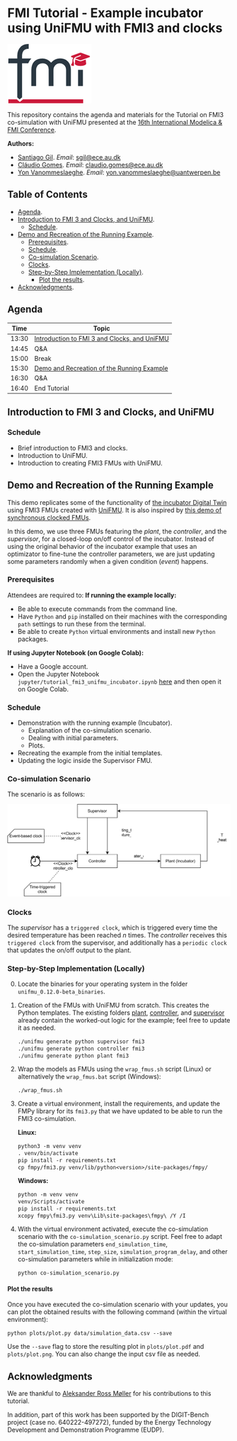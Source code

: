 # FMI Tutorial - Example incubator using UniFMU with FMI3 and clocks

![FMI-tutorial-logo](figures/FMI-tutorial-logo.png)

This repository contains the agenda and materials for the Tutorial on FMI3 co-simulation with UniFMU presented at the [16th International Modelica & FMI Conference](https://modelica.org/events/modelica2025/).

**Authors:**
- [Santiago Gil](https://github.com/sagilar). *Email*: [sgil@ece.au.dk](mailto:sgil@ece.au.dk)
- [Cláudio Gomes](https://github.com/clagms). *Email*: [claudio.gomes@ece.au.dk](mailto:claudio.gomes@ece.au.dk)
- [Yon Vanommeslaeghe](https://github.com/YonVanom). *Email*: [yon.vanommeslaeghe@uantwerpen.be](mailto:yon.vanommeslaeghe@uantwerpen.be)

## Table of Contents
- [Agenda](#agenda).
- [Introduction to FMI 3 and Clocks, and UniFMU](#introduction-to-fmi-3-and-clocks-and-unifmu).
  - [Schedule](#schedule).
- [Demo and Recreation of the Running Example](#demo-and-recreation-of-the-running-example).
  - [Prerequisites](#prerequisites).
  - [Schedule](#schedule-1).
  - [Co-simulation Scenario](#co-simulation-scenario).
  - [Clocks](#clocks).
  - [Step-by-Step Implementation (Locally)](#step-by-step-implementation-locally).
    - [Plot the results](#plot-the-results).
- [Acknowledgments](#acknowledgments).

## Agenda

| Time  | Topic                                                                                        |
| ----- | -------------------------------------------------------------------------------------------- |
| 13:30 | [Introduction to FMI 3 and Clocks, and UniFMU](#introduction-to-fmi-3-and-clocks-and-unifmu) |
| 14:45 | Q&A                                                                                          |
| 15:00 | Break                                                                                        |
| 15:30 | [Demo and Recreation of the Running Example](#demo-and-recreation-of-the-running-example)    |
| 16:30 | Q&A                                                                                          |
| 16:40 | End Tutorial                                                                                 |

## Introduction to FMI 3 and Clocks, and UniFMU

### Schedule
- Brief introduction to FMI3 and clocks.
- Introduction to UniFMU.
- Introduction to creating FMI3 FMUs with UniFMU.


## Demo and Recreation of the Running Example

This demo replicates some of the functionality of [the incubator Digital Twin](https://github.com/INTO-CPS-Association/example_digital-twin_incubator) using FMI3 FMUs created with [UniFMU](https://github.com/INTO-CPS-Association/unifmu). It is also inspired by [this demo of synchronous clocked FMUs](https://github.com/clagms/synchronous-clock-fmus).

In this demo, we use three FMUs featuring the *plant*, the *controller*, and the *supervisor*, for a closed-loop on/off control of the incubator.
Instead of using the original behavior of the incubator example that uses an optimizator to fine-tune the controller parameters, we are just updating some parameters randomly when a given condition (*event*) happens.

### Prerequisites
Attendees are required to:
**If running the example locally:**
- Be able to execute commands from the command line.
- Have `Python` and `pip` installed on their machines with the corresponding `path` settings to run these from the terminal.
- Be able to create `Python` virtual environments and install new `Python` packages.

**If using Jupyter Notebook (on Google Colab):**
- Have a Google account.
- Open the Jupyter Notebook `jupyter/tutorial_fmi3_unifmu_incubator.ipynb` [here](jupyter/tutorial_fmi3_unifmu_incubator.ipynb) and then open it on Google Colab.

### Schedule
- Demonstration with the running example (Incubator).
    - Explanation of the co-simulation scenario.
    - Dealing with initial parameters.
    - Plots.
- Recreating the example from the initial templates.
- Updating the logic inside the Supervisor FMU.

### Co-simulation Scenario

The scenario is as follows:

![incubator_scenario](figures/incubator_scenario.svg)

### Clocks
The *supervisor* has a `triggered clock`, which is triggered every time the desired temperature has been reached *n* times.
The *controller* receives this `triggered clock` from the supervisor, and additionally has a `periodic clock` that updates the on/off output to the plant.

### Step-by-Step Implementation (Locally)
0. Locate the binaries for your operating system in the folder `unifmu_0.12.0-beta_binaries`.
1. Creation of the FMUs with UniFMU from scratch. This creates the Python templates. The existing folders [plant](/plant), [controller](controller/), and [supervisor](supervisor/) already contain the worked-out logic for the example; feel free to update it as needed.
    ```
    ./unifmu generate python supervisor fmi3
    ./unifmu generate python controller fmi3
    ./unifmu generate python plant fmi3
    ```

2. Wrap the models as FMUs using the `wrap_fmus.sh` script (Linux) or alternatively the `wrap_fmus.bat` script (Windows):
    ```
    ./wrap_fmus.sh
    ```

3. Create a virtual environment, install the requirements, and update the FMPy library for its `fmi3.py` that we have updated to be able to run the FMI3 co-simulation.

    **Linux:**
    ```
    python3 -m venv venv
    . venv/bin/activate
    pip install -r requirements.txt
    cp fmpy/fmi3.py venv/lib/python<version>/site-packages/fmpy/
    ```
    **Windows:**
    ```
    python -m venv venv
    venv/Scripts/activate
    pip install -r requirements.txt
    xcopy fmpy\fmi3.py venv\Lib\site-packages\fmpy\ /Y /I
    ```

4. With the virtual environment activated, execute the co-simulation scenario with the `co-simulation_scenario.py` script. Feel free to adapt the co-simulation parameters `end_simulation_time`, `start_simulation_time`, `step_size`, `simulation_program_delay`, and other co-simulation parameters while in initialization mode:
    ```
    python co-simulation_scenario.py
    ```

#### Plot the results
Once you have executed the co-simulation scenario with your updates, you can plot the obtained results with the following command (within the virtual environment):
```
python plots/plot.py data/simulation_data.csv --save
```
Use the `--save` flag to store the resulting plot in `plots/plot.pdf` and `plots/plot.png`. You can also change the input csv file as needed.


## Acknowledgments

We are thankful to [Aleksander Ross Møller](https://github.com/DisasterlyDisco) for his contributions to this tutorial.

In addition, part of this work has been supported by the DIGIT-Bench project (case no. 640222-497272), funded by the Energy Technology Development and Demonstration Programme (EUDP).

